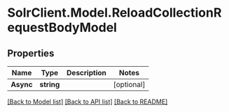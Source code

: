 # SolrClient.Model.ReloadCollectionRequestBodyModel

## Properties

Name | Type | Description | Notes
------------ | ------------- | ------------- | -------------
**Async** | **string** |  | [optional] 

[[Back to Model list]](../README.md#documentation-for-models) [[Back to API list]](../README.md#documentation-for-api-endpoints) [[Back to README]](../README.md)

